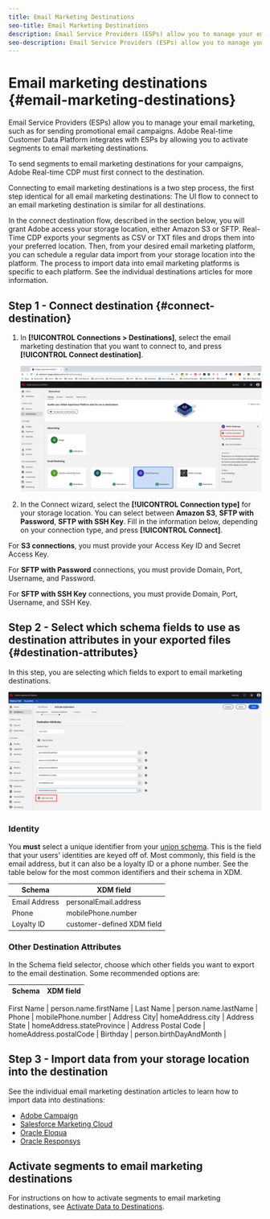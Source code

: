 ```yaml
---
title: Email Marketing Destinations
seo-title: Email Marketing Destinations
description: Email Service Providers (ESPs) allow you to manage your email marketing, such as for sending promotional email campaigns.
seo-description: Email Service Providers (ESPs) allow you to manage your email marketing, such as for sending promotional email campaigns.
---
```


# Email marketing destinations {#email-marketing-destinations}

Email Service Providers (ESPs) allow you to manage your email marketing, such as for sending promotional email campaigns. Adobe Real-time Customer Data Platform integrates with ESPs by allowing you to activate segments to email marketing destinations.

To send segments to email marketing destinations for your campaigns, Adobe Real-time CDP must first connect to the destination.

Connecting to email marketing destinations is a two step process, the first step identical for all email marketing destinations: The UI flow to connect to an email marketing destination is similar for all destinations.

In the connect destination flow, described in the section below, you will grant Adobe access your storage location, either Amazon S3 or SFTP. Real-Time CDP exports your segments as CSV or TXT files and drops them into your preferred location. Then, from your desired email marketing platform, you can schedule a regular data import from your storage location into the platform. The process to import data into email marketing platforms is specific to each platform. See the individual destinations articles for more information.

## Step 1 - Connect destination {#connect-destination}

1. In **[!UICONTROL Connections > Destinations]**, select the email marketing destination that you want to connect to, and press **[!UICONTROL Connect destination]**.

    ![Connect to destination](/help/rtcdp/destinations/assets/connect-destination.png)

2. In the Connect wizard, select the **[!UICONTROL Connection type]** for your storage location. You can select between **Amazon S3**, **SFTP with Password**, **SFTP with SSH Key**. Fill in the information below, depending on your connection type, and press **[!UICONTROL Connect]**.

For **S3 connections**, you must provide your Access Key ID and Secret Access Key. 

For **SFTP with Password** connections, you must provide Domain, Port, Username, and Password.

For **SFTP with SSH Key** connections, you must provide Domain, Port, Username, and SSH Key.

## Step 2 - Select which schema fields to use as destination attributes in your exported files {#destination-attributes}

In this step, you are selecting which fields to export to email marketing destinations.

![Destination attributes](/help/rtcdp/destinations/assets/destination-attributes.png)

### Identity

You **must** select a unique identifier from your [union schema](https://www.adobe.io/apis/experienceplatform/home/profile-identity-segmentation/profile-identity-segmentation-services.html#!api-specification/markdown/narrative/technical_overview/unified_profile_architectural_overview/unified_profile_architectural_overview.md#the-union-view). This is the field that your users' identities are keyed off of. Most commonly, this field is the email address, but it can also be a loyalty ID or a phone number. See the table below for the most common identifiers and their schema in XDM. 

Schema | XDM field |
---------|----------|
 Email Address | personalEmail.address |
 Phone | mobilePhone.number |
 Loyalty ID | customer-defined XDM field |

### Other Destination Attributes

In the Schema field selector, choose which other fields you want to export to the email destination. Some recommended options are:

Schema | XDM field |
---------|----------|

 First Name | person.name.firstName |
 Last Name | person.name.lastName |
 Phone | mobilePhone.number |
 Address City| homeAddress.city |
 Address State | homeAddress.stateProvince |
 Address Postal Code | homeAddress.postalCode |
 Birthday | person.birthDayAndMonth | 

## Step 3 - Import data from your storage location into the destination

See the individual email marketing destination articles to learn how to import data into destinations:

* [Adobe Campaign](/help/rtcdp/destinations/adobe-campaign-classic-destination.md#import-data-into-campaign)
* [Salesforce Marketing Cloud](/help/rtcdp/destinations/salesforce-marketing-cloud-destination.md#import-data-into-salesforce)
* [Oracle Eloqua](/help/rtcdp/destinations/oracle-eloqua-destination.md#import-data-into-eloqua)
* [Oracle Responsys](/help/rtcdp/destinations/oracle-responsys-destination.md#import-data-into-responsys)

## Activate segments to email marketing destinations

For instructions on how to activate segments to email marketing destinations, see [Activate Data to Destinations](/help/rtcdp/destinations/activate-destinations.md).